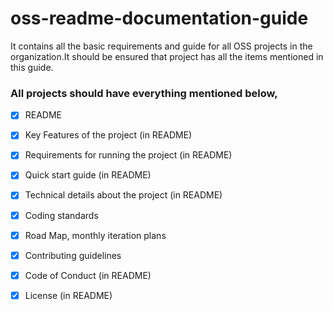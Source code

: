 # oss-readme-documentation-guide
It contains all the basic requirements and guide for all OSS projects in the organization.It should be ensured that project has all the items mentioned in this guide.

### All projects should have everything mentioned below,

- [x] README
- [x] Key Features of the project (in README)
- [x] Requirements for running the project (in README)
- [x] Quick start guide  (in README)
- [x] Technical details about the project (in README)
- [x] Coding standards
- [x] Road Map, monthly iteration plans
- [x] Contributing guidelines
- [x] Code of Conduct (in README)
- [x] License (in README)

